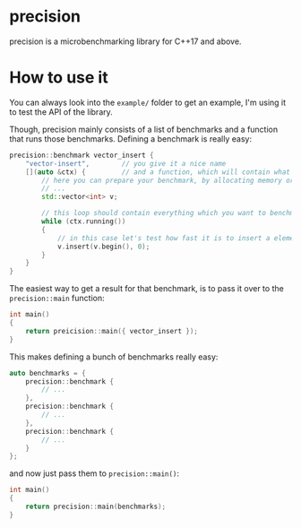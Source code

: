 # precision
precision is a microbenchmarking library for C++17 and above.

# How to use it
You can always look into the `example/` folder to get an example, I'm using it to test the API of the library.

Though, precision mainly consists of a list of benchmarks and a function that runs those benchmarks.
Defining a benchmark is really easy:
```cpp
precision::benchmark vector_insert {
	"vector-insert",		// you give it a nice name
	[](auto &ctx) {			// and a function, which will contain what you want to benchmark
		// here you can prepare your benchmark, by allocating memory or whatever you need to do
		// ...
		std::vector<int> v;

		// this loop should contain everything which you want to benchmark
		while (ctx.running())
		{
			// in this case let's test how fast it is to insert a element into a std::vector
			v.insert(v.begin(), 0);
		}
	}
}
```

The easiest way to get a result for that benchmark, is to pass it over to the `precision::main` function:
```cpp
int main()
{
	return preicision::main({ vector_insert });
}
```

This makes defining a bunch of benchmarks really easy:
```cpp
auto benchmarks = {
	precision::benchmark {
		// ...
	},
	precision::benchmark {
		// ...
	},
	precision::benchmark {
		// ...
	}
};
```

and now just pass them to `precision::main()`:
```cpp
int main()
{
	return precision::main(benchmarks);
}
```